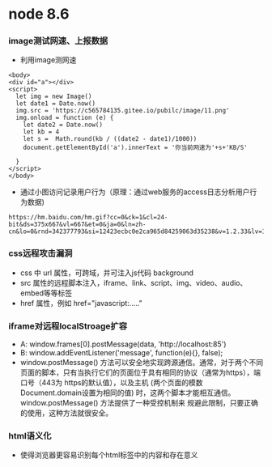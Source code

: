 # node 8.6
### image测试网速、上报数据</br>
* 利用image测网速
```
<body>
<div id="a"></div>
<script>
  let img = new Image()
  let date1 = Date.now()
  img.src = 'https://c565784135.gitee.io/pubilc/image/11.png'
  img.onload = function (e) {
    let date2 = Date.now()
    let kb = 4
    let s =  Math.round(kb / ((date2 - date1)/1000))
    document.getElementById('a').innerText = '你当前网速为'+s+'KB/S'
    
  }
</script>
</body>
```
* 通过小图访问记录用户行为（原理：通过web服务的access日志分析用户行为数据)
```
https://hm.baidu.com/hm.gif?cc=0&ck=1&cl=24-bit&ds=375x667&vl=667&et=0&ja=0&ln=zh-cn&lo=0&rnd=342377793&si=12423ecbc0e2ca965d84259063d35238&v=1.2.33&lv=1&ct=!!&tt=%E7%99%BE%E5%BA%A6%E4%B8%80%E4%B8%8B&sn=52245
```
### css远程攻击漏洞</br>
* css 中 url 属性，可跨域，并可注入js代码 background
* src 属性的远程脚本注入，iframe、link、script、img、video、audio、embed等等标签
* href 属性，例如 href="javascript:....."
### iframe对远程localStroage扩容</br>
* A: window.frames[0].postMessage(data, 'http://localhost:85')
* B: window.addEventListener('message', function(e){}, false);
* window.postMessage() 方法可以安全地实现跨源通信。通常，对于两个不同页面的脚本，只有当执行它们的页面位于具有相同的协议（通常为https），端口号（443为   https的默认值），以及主机 (两个页面的模数 Document.domain设置为相同的值) 时，这两个脚本才能相互通信。window.postMessage() 方法提供了一种受控机制来   规避此限制，只要正确的使用，这种方法就很安全。
### html语义化</br>
* 使得浏览器更容易识别每个html标签中的内容和存在意义

